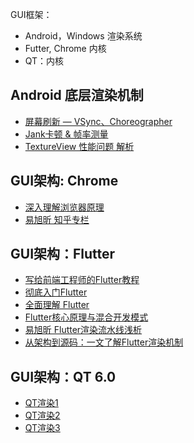 GUI框架：

* Android，Windows 渲染系统
* Futter, Chrome 内核
* QT：内核

## Android 底层渲染机制

* [屏幕刷新 — VSync、Choreographer](https://zhuanlan.zhihu.com/p/196667810)
* [Jank卡顿 & 帧率测量](https://zhuanlan.zhihu.com/p/150012033)
* [TextureView 性能问题 解析](https://zhuanlan.zhihu.com/p/147322501)

## GUI架构: Chrome

* [深入理解浏览器原理](https://zhuanlan.zhihu.com/p/96986818)
* [易旭昕 知乎专栏](https://zhuanlan.zhihu.com/c_163043060)

## GUI架构：Flutter

* [写给前端工程师的Flutter教程](https://zhuanlan.zhihu.com/p/97653115)
* [彻底入门Flutter](https://zhuanlan.zhihu.com/p/90836859)
* [全面理解 Flutter](https://zhuanlan.zhihu.com/p/106221577)
* [Flutter核心原理与混合开发模式](https://zhuanlan.zhihu.com/p/158089384)
* [易旭昕 Flutter渲染流水线浅析](https://zhuanlan.zhihu.com/p/38431912)
* [从架构到源码：一文了解Flutter渲染机制](https://zhuanlan.zhihu.com/p/183770848)

## GUI架构：QT 6.0

* [QT渲染1](https://doc-snapshots.qt.io/qt6-dev/qtquick-visualcanvas-scenegraph-renderer.html#rendering-via-the-qt-rendering-hardware-interface)
* [QT渲染2](https://doc-snapshots.qt.io/qt6-dev/qsgrendererinterface.html#GraphicsApi-enum)
* [QT渲染3](https://doc-snapshots.qt.io/qt6-dev/qtquick3d-custom.html)